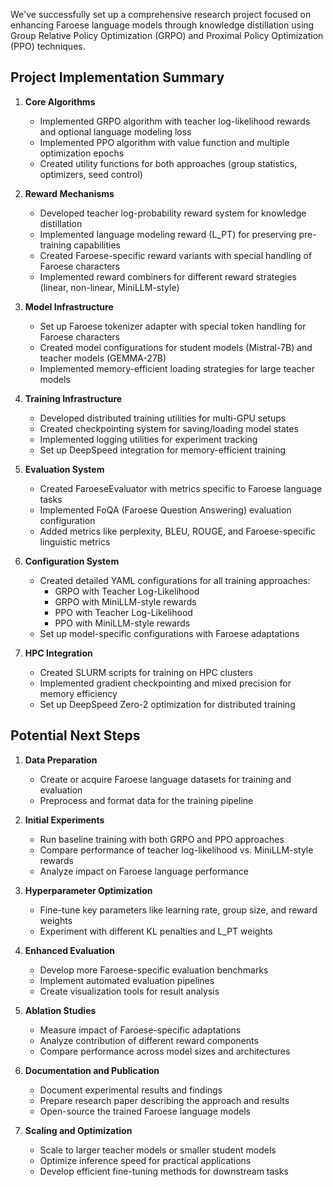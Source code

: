 
We've successfully set up a comprehensive research project focused on enhancing Faroese language models through knowledge distillation using Group Relative Policy Optimization (GRPO) and Proximal Policy Optimization (PPO) techniques.

## Project Implementation Summary

1. **Core Algorithms**
   - Implemented GRPO algorithm with teacher log-likelihood rewards and optional language modeling loss
   - Implemented PPO algorithm with value function and multiple optimization epochs
   - Created utility functions for both approaches (group statistics, optimizers, seed control)

2. **Reward Mechanisms**
   - Developed teacher log-probability reward system for knowledge distillation
   - Implemented language modeling reward (L_PT) for preserving pre-training capabilities
   - Created Faroese-specific reward variants with special handling of Faroese characters
   - Implemented reward combiners for different reward strategies (linear, non-linear, MiniLLM-style)

3. **Model Infrastructure**
   - Set up Faroese tokenizer adapter with special token handling for Faroese characters
   - Created model configurations for student models (Mistral-7B) and teacher models (GEMMA-27B)
   - Implemented memory-efficient loading strategies for large teacher models

4. **Training Infrastructure**
   - Developed distributed training utilities for multi-GPU setups
   - Created checkpointing system for saving/loading model states
   - Implemented logging utilities for experiment tracking
   - Set up DeepSpeed integration for memory-efficient training

5. **Evaluation System**
   - Created FaroeseEvaluator with metrics specific to Faroese language tasks
   - Implemented FoQA (Faroese Question Answering) evaluation configuration
   - Added metrics like perplexity, BLEU, ROUGE, and Faroese-specific linguistic metrics

6. **Configuration System**
   - Created detailed YAML configurations for all training approaches:
     - GRPO with Teacher Log-Likelihood
     - GRPO with MiniLLM-style rewards
     - PPO with Teacher Log-Likelihood
     - PPO with MiniLLM-style rewards
   - Set up model-specific configurations with Faroese adaptations

7. **HPC Integration**
   - Created SLURM scripts for training on HPC clusters
   - Implemented gradient checkpointing and mixed precision for memory efficiency
   - Set up DeepSpeed Zero-2 optimization for distributed training

## Potential Next Steps

1. **Data Preparation**
   - Create or acquire Faroese language datasets for training and evaluation
   - Preprocess and format data for the training pipeline

2. **Initial Experiments**
   - Run baseline training with both GRPO and PPO approaches
   - Compare performance of teacher log-likelihood vs. MiniLLM-style rewards
   - Analyze impact on Faroese language performance

3. **Hyperparameter Optimization**
   - Fine-tune key parameters like learning rate, group size, and reward weights
   - Experiment with different KL penalties and L_PT weights

4. **Enhanced Evaluation**
   - Develop more Faroese-specific evaluation benchmarks
   - Implement automated evaluation pipelines
   - Create visualization tools for result analysis

5. **Ablation Studies**
   - Measure impact of Faroese-specific adaptations
   - Analyze contribution of different reward components
   - Compare performance across model sizes and architectures

6. **Documentation and Publication**
   - Document experimental results and findings
   - Prepare research paper describing the approach and results
   - Open-source the trained Faroese language models

7. **Scaling and Optimization**
   - Scale to larger teacher models or smaller student models
   - Optimize inference speed for practical applications
   - Develop efficient fine-tuning methods for downstream tasks
